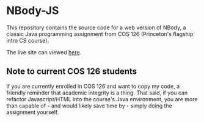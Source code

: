 # NBody-JS

This repository contains the source code for a web version of NBody, a classic Java programming assignment from COS 126 (Princeton's flagship intro CS course).

The live site can viewed [here](https://dsshen.github.io/nbody-js/).

## Note to current COS 126 students

If you are currently enrolled in COS 126 and want to copy my code, a friendly reminder that academic integrity is a thing. That said, if you can refactor Javascript/HTML into the course's Java environment, you are more than capable of - and would likely save time by - simply doing the assignment yourself.